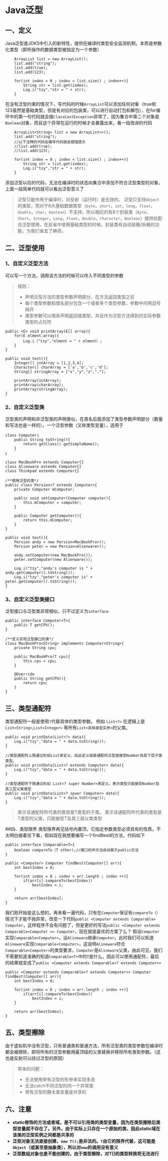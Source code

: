 # Java泛型
## 一、定义
Java泛型是JDK5中引入的新特性，提供在编译时类型安全监测机制，本质是参数化类型（即所操作的数据类型被指定为一个参数）
```
    ArrayList list = new ArrayList();
    list.add("string");
    list.add(true);
    list.add(123);
    
    for(int index = 0 ; index < list.size() ; index++){
	    String str = list.get(index);
	    Log.i("tzy","str = " + str);
    }
```
在没有泛型约束的情况下，写代码的时候`ArrayList`可以添加任何对象（true和123虽然是基础类型，但是有对应的包装类，可以进行自动打包和解包），在for循环中的第一句代码就会报`ClassCastException`异常了，因为集合中第二个对象是`Boolean`对象，而且这个异常在运行的时候才会暴露出来，看一段改进的代码
```
    ArrayList<String> list = new ArrayList<>();
    list.add("string");
    //以下注释的代码在编写代码就会报错提示
    //list.add(true);
    //list.add(123);
    
    for(int index = 0 ; index < list.size() ; index++){
	    String str = list.get(index);
	    Log.i("tzy","str = " + str);
    }
```
添加泛型以后的代码，无法在编译时的状态向集合中添加不符合泛型类型的对象，上面一段简单代码就可以看出泛型意义了

> 泛型只能作用于编译时，对反射（运行时）是无效的。
> 泛型只支持`Object`的类型，而对于8大基础数据类型（`byte`，`short`，`int`，`long`，`float`，`double`，`char`，`boolean`）不支持，所以相应的有8个封装类（`Byte`，`Short`，`Integer`，`Long`，`Float`，`Double`，`Character`，`Boolean`）提供给配合泛型使用，在反省中使用基础类型的时候，封装类有自动装箱/拆箱的功能，为我们省去了麻烦。

## 二、泛型使用
### 1、自定义泛型方法
可以写一个方法，调用该方法的时候可以传入不同类型的参数
> 规则：
> - 声明泛型方法的类型参数声明部分，在方法返回类型之前
> - 每个类型参数和僧名部分包含一个或者多个类型参数，参数中间用逗号隔开
> - 类型参数可以用来声明返回值类型，并且作为泛型方法得到的实际参数类型的占位符

```
public <E> void printArray(E[] array){
	for(E elment:array){
		Log.i（"tzy","elment = " + elment）;
	}
}

public void test(){
	Integer[] intArray = [1,2,3,4];
	Character[] charArray = ['a','b','c','d'];
	String[] stringArray = ["x","y","z","."];
	
	printArray(intArray);
	printArray(charArray);
	printArray(stringArray);
}
```

### 2、自定义泛型类
泛型类的声明和非泛型类的声明类似，在类名后面添加了类型参数声明部分（数量和写法也是一样的）。一个泛型参数（又称类型变量），适用于
```
class Computer｛
	public String toString(){
		return getClass().getSimpleName();
	}
｝

class MacBookPro extends Computer{}
class Alienware extends Computer{}
class Thinkpad extends Computer{}

/**使用泛型的类*/
public class Persion<? extends Computer>{
	private Computer mComputer;
	
	public void setComputer(Computer computer){
		this.mComputer = computer;
	}

	public Computer getComputer(){
		return this.mComputer;
	}
}
```

```
public void test(){
	Persion andy = new Persion<MacBookPro>();
	Persion peter = new Persion<Alienware>();

	andy.setComputer(new MacBookPro());
	peter.setComputer(new Alienware());

	Log.i("tzy","andy's computer is " + andy.getComputer().toString());
	Log.i("tzy","peter's computer is" + peter.getComputer().toString());
}
```

### 3、自定义泛型类接口
泛型接口与泛型类非常相似，只不过定义为`interface`
```
public interface Computer<T>{
	public T getCPU();
}

/**定义实现泛型接口的类*/
class MacBookPro<String> implements Computer<String>{
	private String cpu;
	
	public MacBookPro(T cpu){
		this.cpu = cpu;
	}

	@Override
	public String getCPU(){
		return cpu;
	}
}
```

## 三、类型通配符
类型通配符一般是使用`?`代替具体的类型参数。
例如 `List<?>` 在逻辑上是`List<String>`,`List<Integer>` 等所有`List<具体类型实参>`的父类。

```
public void printData(List<?> data){
	Log.i("tzy","data = " + data.toString());
}

//类型通配符上限通过形如List来定义，如此定义就是通配符泛型值接受Number及其下层子类类型。
public void printData(List<? extends Computer> data){
	Log.i("tzy","data = " + data.toString());
}

//类型通配符下限通过形如 List<? super Number>来定义，表示类型只能接受Number及其三层父类类型
public void printData(List<? spuer Computer> data){
	Log.i("tzy","data = " + data.toString());
}
```

> <? extends T>表示该通配符所代表的类型是T类型的子类。
> <? super T>表示该通配符所代表的类型是T类型的父类，只能接受T及其三层父类类型

##四、类型限界
类型限界再见括号内置顶，它指定参数类型必须具有的性质。不太明白接着往下看，假如现在我想要编写一个findBest的方法，代码如下
```
public interface Comparable<T>{
	boolean compareTo（T other);//接口的中方法自动属于public方法
}

public <Computer> Computer findBest(Computer[] arr){
	int bestIndex = 0;
	
	for(int index = 0 ; index < arr.length ; index ++){
		if(arr[i].compareTo(bestIndex))
			bestIndex = i;
	}

	return arr[bestIndex];
}
```

我们刚开始是这么想的，再来看一遍代码，只有在`Computer`保证有`compareTo（）`情况下才能不抛异常，改变一下代码`public <Computer extends Comparable> Computer`，这样程序不会有问题了，但是更好的写法`public <Computer extends Comparable<Computer >> Computer`，现在就是最优的方案了么？
假设`Computer`实现`Comparable<Computer>`，设`Alineware`继承`Computer`。此时我们可以知道`Alineware`实现`Comparable<Computer>`，这说明`Alineware`符合`Comparable<Computer>`的类型要求，`Computer`是`Alineware`父类，由此可见，我们不需要知道准确的知道`Comparable<T>`中的`T`是什么，因此可以使用通配符，最后的结果就变成了`public <Computer extends Comparable<? extends Computer>>`

```
public <Computer extends Comparable<? extends Computer>> Computer findBest(Computer[] arr){
	int bestIndex = 0;
	
	for(int index = 0 ; index < arr.length ; index ++){
		if(arr[i].compareTo(bestIndex))
			bestIndex = i;
	}

	return arr[bestIndex];
}
```

## 五、类型擦除
由于虚拟机中没有泛型，只有普通类和普通方法，所有泛型类的类型参数在编译时都会被擦除，即将所有的泛型参数用最顶级的父类替换并移除所有类型参数。（这也是反射可以绕过泛型的原因）
>带来的问题：
>	- 无法使用带有泛型的形参来实现多态
>	- 无法catch不同泛型的同一个异常类
>	- 带有泛型的静太类变量是共享的

## 六、注意
 - **static修饰的方法或者域，是不可以引用类的类型变量，因为在类型擦除后类型变量就不存在了。另外，由于实际上只存在一个原始的类，因此static域在该类的泛型实例之间都是共享的**
 - **泛型对象无法直接创建，`new T();`是非法的。`T`由它的限界代替，这可能是`Object`（或甚至是抽象类），所以对`new`的调用没有意义**
 - **泛型数组对象也是不能创建的，由于类型擦除，对T[]的类型转换将无法进行**










    